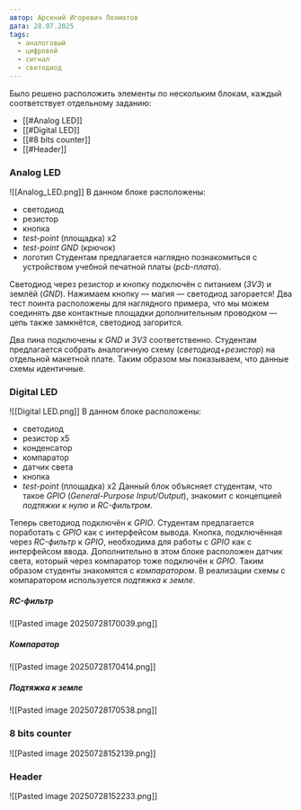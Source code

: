 ```yaml
---
автор: Арсений Игоревич Лохматов
дата: 28.07.2025
tags:
  - аналоговый
  - цифровой
  - сигнал
  - светодиод
---
```

Было решено расположить элементы по нескольким блокам, каждый соответствует отдельному заданию:
- [[#Analog LED]]
- [[#Digital LED]]
- [[#8 bits counter]]
- [[#Header]]

### Analog LED
![[Analog_LED.png]]
В данном блоке расположены:
- светодиод
- резистор
- кнопка
- *test-point* (площадка) x2
- *test-point GND* (крючок)
- логотип
Студентам предлагается наглядно познакомиться с устройством учебной печатной платы  (*pcb-плата*). 

Светодиод через резистор и кнопку подключён с питанием (*3V3*) и землёй (*GND*). Нажимаем кнопку — магия — светодиод загорается! Два тест поинта расположены для наглядного примера, что мы можем соединять две контактные площадки дополнительным проводком — цепь также замкнётся, светодиод загорится.

Два пина подключены к *GND* и *3V3* соответственно. Студентам предлагается собрать аналогичную схему (*светодиод*+*резистор*) на отдельной макетной плате. Таким образом мы показываем, что данные схемы идентичные.
### Digital LED
![[Digital LED.png]]
В данном блоке расположены:
- светодиод
- резистор x5
- конденсатор
- компаратор
- датчик света
- кнопка
- *test-point* (площадка) x2
Данный блок объясняет студентам, что такое *GPIO* (*General-Purpose Input/Output*), знакомит с концепцией *подтяжки к нулю* и *RC-фильтром*.

Теперь светодиод подключён к *GPIO*. Студентам предлагается поработать с *GPIO* как с интерфейсом вывода. Кнопка, подключённая через *RC-фильтр* к *GPIO*, необходима для работы с *GPIO* как с интерфейсом ввода. Дополнительно в этом блоке расположен датчик света, который через компаратор тоже подключён к *GPIO*. Таким образом студенты знакомятся с *компаратором*.
В реализации схемы с компаратором используется *подтяжка к земле*.


##### RC-фильтр
![[Pasted image 20250728170039.png]]
##### Компаратор
![[Pasted image 20250728170414.png]]
##### Подтяжка к земле
![[Pasted image 20250728170538.png]]
### 8 bits counter
![[Pasted image 20250728152139.png]]

### Header
![[Pasted image 20250728152233.png]]


